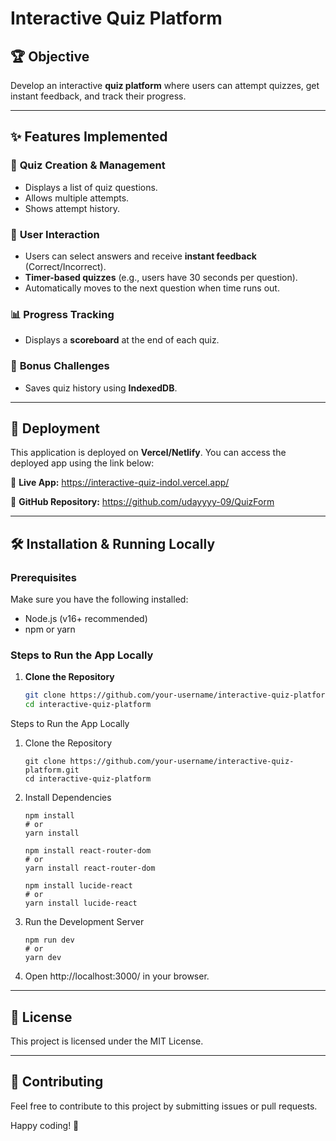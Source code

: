 # Interactive Quiz Platform

## 🏆 Objective
Develop an interactive **quiz platform** where users can attempt quizzes, get instant feedback, and track their progress.

---

## ✨ Features Implemented

### 📌 **Quiz Creation & Management**
- Displays a list of quiz questions.
- Allows multiple attempts.
- Shows attempt history.

### 🎯 **User Interaction**
- Users can select answers and receive **instant feedback** (Correct/Incorrect).
- **Timer-based quizzes** (e.g., users have 30 seconds per question).
- Automatically moves to the next question when time runs out.

### 📊 **Progress Tracking**
- Displays a **scoreboard** at the end of each quiz.

### 🎁 **Bonus Challenges**
- Saves quiz history using **IndexedDB**.

---

## 🚀 Deployment
This application is deployed on **Vercel/Netlify**. You can access the deployed app using the link below:

🔗 **Live App:** https://interactive-quiz-indol.vercel.app/

🔗 **GitHub Repository:** https://github.com/udayyyy-09/QuizForm

---

## 🛠 Installation & Running Locally

### Prerequisites
Make sure you have the following installed:
- Node.js (v16+ recommended)
- npm or yarn

### Steps to Run the App Locally

1. **Clone the Repository**
   ```sh
   git clone https://github.com/your-username/interactive-quiz-platform.git
   cd interactive-quiz-platform

Steps to Run the App Locally

 1. Clone the Repository
 
    ```
    git clone https://github.com/your-username/interactive-quiz-platform.git
    cd interactive-quiz-platform
    ```
2. Install Dependencies

   ```
   npm install
   # or
   yarn install
   ```
   ```
   npm install react-router-dom
   # or
   yarn install react-router-dom
   ```
   ```
   npm install lucide-react
   # or
   yarn install lucide-react
   ```
3. Run the Development Server

   ```
   npm run dev
   # or
   yarn dev
   ```
4. Open http://localhost:3000/ in your browser.
---

## 📜 License

This project is licensed under the MIT License.

---

## 🤝 Contributing

Feel free to contribute to this project by submitting issues or pull requests.

Happy coding! 🚀
